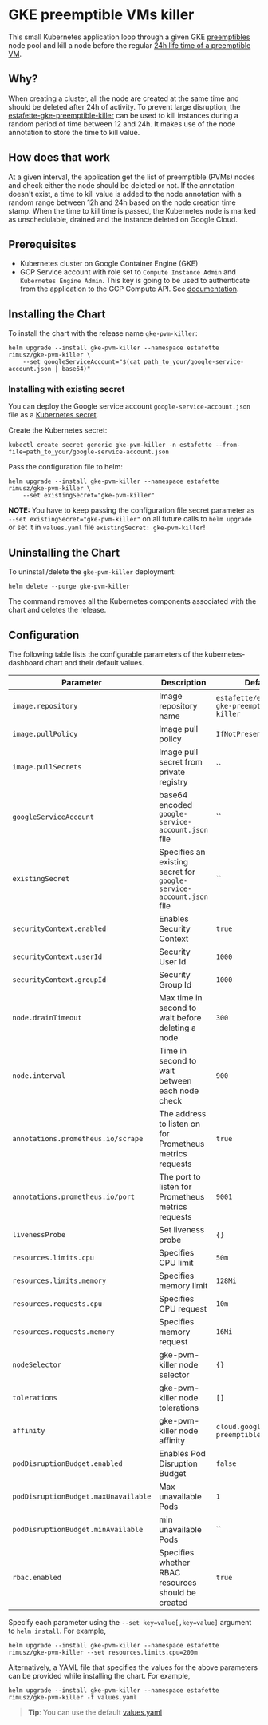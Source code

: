 # GKE preemptible VMs killer

This small Kubernetes application loop through a given GKE [preemptibles](https://cloud.google.com/compute/docs/instances/preemptible) node pool and kill a node before the regular [24h life time of a preemptible VM](https://cloud.google.com/compute/docs/instances/preemptible#limitations).

## Why?

When creating a cluster, all the node are created at the same time and should be deleted after 24h of activity. To
prevent large disruption, the [estafette-gke-preemptible-killer](https://github.com/estafette/estafette-gke-preemptible-killer) can be used to kill instances during a random period of time between 12 and 24h. It makes use of the node annotation to store the time to kill value.


## How does that work

At a given interval, the application get the list of preemptible (PVMs) nodes and check either the node should be
deleted or not. If the annotation doesn't exist, a time to kill value is added to the node annotation with a
random range between 12h and 24h based on the node creation time stamp.
When the time to kill time is passed, the Kubernetes node is marked as unschedulable, drained and the instance
deleted on Google Cloud.


## Prerequisites

- Kubernetes cluster on Google Container Engine (GKE)
- GCP Service account with role set to `Compute Instance Admin` and `Kubernetes Engine Admin`. This key is going to be used to authenticate from the application to the GCP Compute API. See [documentation](https://developers.google.com/identity/protocols/application-default-credentials).

## Installing the Chart

To install the chart with the release name `gke-pvm-killer`:

```
helm upgrade --install gke-pvm-killer --namespace estafette rimusz/gke-pvm-killer \
    --set googleServiceAccount="$(cat path_to_your/google-service-account.json | base64)"
```

### Installing with existing secret

You can deploy the Google service account `google-service-account.json` file as a [Kubernetes secret](https://kubernetes.io/docs/concepts/configuration/secret/).


Create the Kubernetes secret:

```
kubectl create secret generic gke-pvm-killer -n estafette --from-file=path_to_your/google-service-account.json
```

Pass the configuration file to helm:

```
helm upgrade --install gke-pvm-killer --namespace estafette rimusz/gke-pvm-killer \
    --set existingSecret="gke-pvm-killer"
```

**NOTE:** You have to keep passing the configuration file secret parameter as `--set existingSecret="gke-pvm-killer"` on all future calls to `helm upgrade` or set it in `values.yaml` file `existingSecret: gke-pvm-killer`!

## Uninstalling the Chart

To uninstall/delete the `gke-pvm-killer` deployment:

```
helm delete --purge gke-pvm-killer
```

The command removes all the Kubernetes components associated with the chart and deletes the release.

## Configuration

The following table lists the configurable parameters of the kubernetes-dashboard chart and their default values.

|         Parameter            |                    Description                   |           Default                  |
|------------------------------|--------------------------------------------------|------------------------------------|
| `image.repository`| Image repository name | `estafette/estafette-gke-preemptible-killer` |
| `image.pullPolicy`| Image pull policy | `IfNotPresent` |
| `image.pullSecrets`| Image pull secret from private registry | `` |
| `googleServiceAccount` | base64 encoded `google-service-account.json` file | `` |
| `existingSecret` | Specifies an existing secret for `google-service-account.json` file| `` |
| `securityContext.enabled` | Enables Security Context  | `true` |
| `securityContext.userId` |  Security User Id | `1000` |
| `securityContext.groupId` |  Security Group Id | `1000` |
| `node.drainTimeout` | Max time in second to wait before deleting a node | `300` |
| `node.interval` | Time in second to wait between each node check | `900` |
| `annotations.prometheus.io/scrape` | The address to listen on for Prometheus metrics requests | `true` |
| `annotations.prometheus.io/port` | The port to listen for Prometheus metrics requests | `9001` |
| `livenessProbe` | Set liveness probe | `{}` |
| `resources.limits.cpu` | Specifies CPU limit | `50m` |
| `resources.limits.memory` | Specifies memory limit | `128Mi` |
| `resources.requests.cpu` | Specifies CPU request | `10m` |
| `resources.requests.memory` | Specifies memory request | `16Mi` |
| `nodeSelector` | gke-pvm-killer node selector | `{}` |
| `tolerations` | gke-pvm-killer node tolerations | `[]` |
| `affinity` | gke-pvm-killer node affinity | `cloud.google.com/gke-preemptible` |
| `podDisruptionBudget.enabled` | Enables Pod Disruption Budget | `false` |
| `podDisruptionBudget.maxUnavailable` | Max unavailable Pods | `1` |
| `podDisruptionBudget.minAvailable` | min unavailable Pods | `` |
| `rbac.enabled` | Specifies whether RBAC resources should be created | `true` |

Specify each parameter using the `--set key=value[,key=value]` argument to `helm install`. For example,

```
helm upgrade --install gke-pvm-killer --namespace estafette rimusz/gke-pvm-killer --set resources.limits.cpu=200m
```

Alternatively, a YAML file that specifies the values for the above parameters can be provided while installing the chart. For example,

```
helm upgrade --install gke-pvm-killer --namespace estafette rimusz/gke-pvm-killer -f values.yaml
```

> **Tip**: You can use the default [values.yaml](values.yaml)
